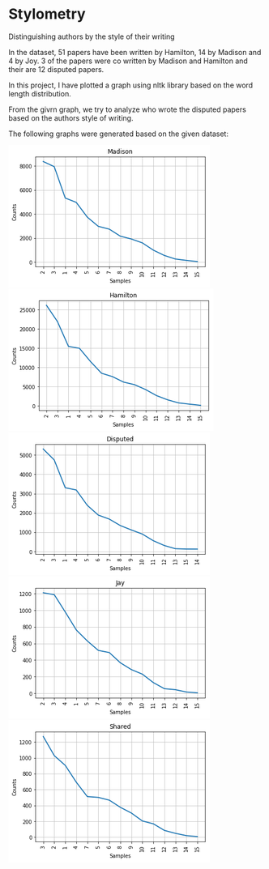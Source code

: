 # Stylometry
Distinguishing authors by the style of their writing

In the dataset, 51 papers have been written by Hamilton, 14 by Madison and 4 by Joy.
3 of the papers were co written by Madison and Hamilton and their are 12 disputed papers.

In this project, I have plotted a graph using nltk library based on the word length distribution.

From the givrn graph, we try to analyze who wrote the disputed papers based on the authors style of writing.

The following graphs were generated based on the given dataset:
<p>
  <img src="Madison.png"><br>
  <img src="Hamilton.png"><br>
  <img src="Disputed.png"><br>
  <img src="Jay.png"><br>
  <img src="Shared.png"><br>
 </p>

